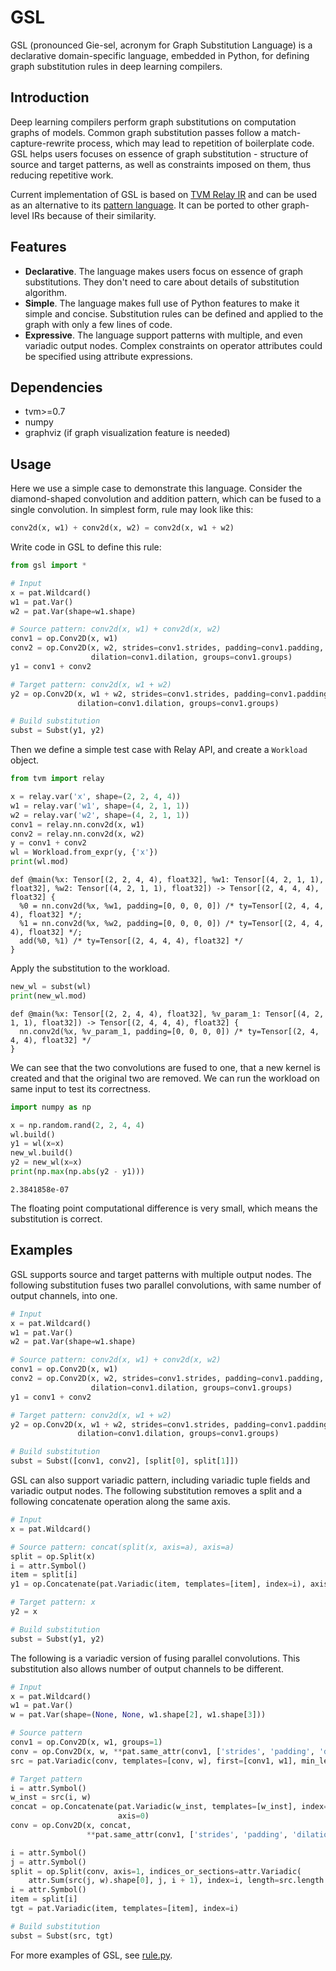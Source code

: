 # GSL

GSL (pronounced Gie-sel, acronym for Graph Substitution Language) is a declarative domain-specific language, embedded in Python, for defining graph substitution rules in deep learning compilers. 

## Introduction

Deep learning compilers perform graph substitutions on computation graphs of models. Common graph substitution passes follow a match-capture-rewrite process, which may lead to repetition of boilerplate code. GSL helps users focuses on essence of graph substitution - structure of source and target patterns, as well as constraints imposed on them, thus reducing repetitive work. 

Current implementation of GSL is based on [TVM Relay IR](https://tvm.apache.org/docs/dev/relay_intro.html) and can be used as an alternative to its [pattern language](https://tvm.apache.org/docs/langref/relay_pattern.html#pattern-language-design). It can be ported to other graph-level IRs because of their similarity. 

## Features

* **Declarative**. The language makes users focus on essence of graph substitutions. They don't need to care about details of substitution algorithm. 
* **Simple**. The language makes full use of Python features to make it simple and concise.  Substitution rules can be defined and applied to the graph with only a few lines of code. 
* **Expressive**. The language support patterns with multiple, and even variadic output nodes. Complex constraints on operator attributes could be specified using attribute expressions. 

## Dependencies

* tvm>=0.7
* numpy
* graphviz (if graph visualization feature is needed)

## Usage

Here we use a simple case to demonstrate this language. Consider the diamond-shaped convolution and addition pattern, which can be fused to a single convolution. In simplest form, rule may look like this: 

```python
conv2d(x, w1) + conv2d(x, w2) = conv2d(x, w1 + w2)
```

Write code in GSL to define this rule: 

```python
from gsl import *

# Input
x = pat.Wildcard()
w1 = pat.Var()
w2 = pat.Var(shape=w1.shape)

# Source pattern: conv2d(x, w1) + conv2d(x, w2)
conv1 = op.Conv2D(x, w1)
conv2 = op.Conv2D(x, w2, strides=conv1.strides, padding=conv1.padding,
                  dilation=conv1.dilation, groups=conv1.groups)
y1 = conv1 + conv2

# Target pattern: conv2d(x, w1 + w2)
y2 = op.Conv2D(x, w1 + w2, strides=conv1.strides, padding=conv1.padding,
               dilation=conv1.dilation, groups=conv1.groups)

# Build substitution
subst = Subst(y1, y2)
```

Then we define a simple test case with Relay API, and create a `Workload` object. 

```python
from tvm import relay

x = relay.var('x', shape=(2, 2, 4, 4))
w1 = relay.var('w1', shape=(4, 2, 1, 1))
w2 = relay.var('w2', shape=(4, 2, 1, 1))
conv1 = relay.nn.conv2d(x, w1)
conv2 = relay.nn.conv2d(x, w2)
y = conv1 + conv2
wl = Workload.from_expr(y, {'x'})
print(wl.mod)
```

```
def @main(%x: Tensor[(2, 2, 4, 4), float32], %w1: Tensor[(4, 2, 1, 1), float32], %w2: Tensor[(4, 2, 1, 1), float32]) -> Tensor[(2, 4, 4, 4), float32] {
  %0 = nn.conv2d(%x, %w1, padding=[0, 0, 0, 0]) /* ty=Tensor[(2, 4, 4, 4), float32] */;
  %1 = nn.conv2d(%x, %w2, padding=[0, 0, 0, 0]) /* ty=Tensor[(2, 4, 4, 4), float32] */;
  add(%0, %1) /* ty=Tensor[(2, 4, 4, 4), float32] */
}
```

Apply the substitution to the workload. 

```python
new_wl = subst(wl)
print(new_wl.mod)
```

```
def @main(%x: Tensor[(2, 2, 4, 4), float32], %v_param_1: Tensor[(4, 2, 1, 1), float32]) -> Tensor[(2, 4, 4, 4), float32] {
  nn.conv2d(%x, %v_param_1, padding=[0, 0, 0, 0]) /* ty=Tensor[(2, 4, 4, 4), float32] */
}
```

We can see that the two convolutions are fused to one, that a new kernel is created and that the original two are removed. We can run the workload on same input to test its correctness.

```python
import numpy as np

x = np.random.rand(2, 2, 4, 4)
wl.build()
y1 = wl(x=x)
new_wl.build()
y2 = new_wl(x=x)
print(np.max(np.abs(y2 - y1)))
```

```
2.3841858e-07
```

The floating point computational difference is very small, which means the substitution is correct.

## Examples

GSL supports source and target patterns with multiple output nodes. The following substitution fuses two parallel convolutions, with same number of output channels, into one. 

```python
# Input
x = pat.Wildcard()
w1 = pat.Var()
w2 = pat.Var(shape=w1.shape)

# Source pattern: conv2d(x, w1) + conv2d(x, w2)
conv1 = op.Conv2D(x, w1)
conv2 = op.Conv2D(x, w2, strides=conv1.strides, padding=conv1.padding,
                  dilation=conv1.dilation, groups=conv1.groups)
y1 = conv1 + conv2

# Target pattern: conv2d(x, w1 + w2)
y2 = op.Conv2D(x, w1 + w2, strides=conv1.strides, padding=conv1.padding,
               dilation=conv1.dilation, groups=conv1.groups)

# Build substitution
subst = Subst([conv1, conv2], [split[0], split[1]])
```

GSL can also support variadic pattern, including variadic tuple fields and variadic output nodes. The following substitution removes a split and a following concatenate operation along the same axis. 

```python
# Input
x = pat.Wildcard()

# Source pattern: concat(split(x, axis=a), axis=a)
split = op.Split(x)
i = attr.Symbol()
item = split[i]
y1 = op.Concatenate(pat.Variadic(item, templates=[item], index=i), axis=split.axis)

# Target pattern: x
y2 = x

# Build substitution
subst = Subst(y1, y2)
```

The following is a variadic version of fusing parallel convolutions. This substitution also allows number of output channels to be different. 

```python
# Input
x = pat.Wildcard()
w1 = pat.Var()
w = pat.Var(shape=(None, None, w1.shape[2], w1.shape[3]))

# Source pattern
conv1 = op.Conv2D(x, w1, groups=1)
conv = op.Conv2D(x, w, **pat.same_attr(conv1, ['strides', 'padding', 'dilation', 'groups']))
src = pat.Variadic(conv, templates=[conv, w], first=[conv1, w1], min_len=2)

# Target pattern
i = attr.Symbol()
w_inst = src(i, w)
concat = op.Concatenate(pat.Variadic(w_inst, templates=[w_inst], index=i, length=src.length),
                        axis=0)
conv = op.Conv2D(x, concat,
                 **pat.same_attr(conv1, ['strides', 'padding', 'dilation', 'groups']))

i = attr.Symbol()
j = attr.Symbol()
split = op.Split(conv, axis=1, indices_or_sections=attr.Variadic(
    attr.Sum(src(j, w).shape[0], j, i + 1), index=i, length=src.length - 1))
i = attr.Symbol()
item = split[i]
tgt = pat.Variadic(item, templates=[item], index=i)

# Build substitution
subst = Subst(src, tgt)
```

For more examples of GSL, see [rule.py](rule.py). 
